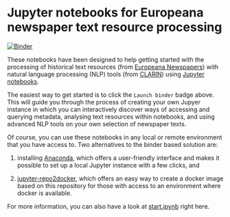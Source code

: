 # Jupyter notebooks for Europeana newspaper text resource processing
[![Binder](https://mybinder.org/badge_logo.svg)](https://mybinder.org/v2/gh/clarin-eric/europeana-newspapers-notebooks/main?labpath=start.ipynb)

These notebooks have been designed to help getting started with the processing of historical text resources (from [Europeana Newspapers](https://www.europeana.eu/en/collections/topic/18-newspapers))
with natural language processing (NLP) tools (from [CLARIN](https://www.clarin.eu)) using [Jupyter notebooks](https://jupyter.org/).

The easiest way to get started is to click the `Launch binder` badge above. This will guide you through the process of creating your own Jupyer instance in which you can interactively discover ways of accessing and querying metadata, analysing text resources within notebooks, and using advanced NLP tools on your own selection of newspaper texts.

Of course, you can use these notebooks in any local or remote environment that you have access to. Two alternatives to the binder based solution are:

1) installing [Anaconda](https://anaconda.org/), which offers a user-friendly interface and makes it possible to set up a local Jupyter instance with a few clicks, and

2) [jupyter-repo2docker](https://repo2docker.readthedocs.io/en/latest/), which offers an easy way to create a docker image based on this repository for those with access to an environment where docker is available.

For more information, you can also have a look at [start.ipynb](start.ipynb) right here.
